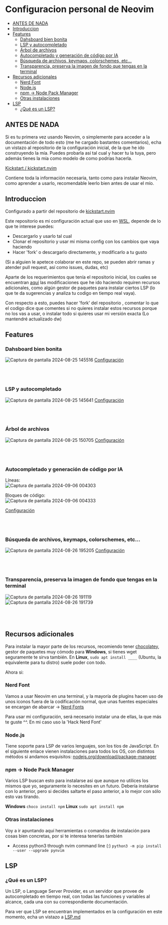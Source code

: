 # Configuracion personal de Neovim

- [ANTES DE NADA](#antes-de-nada)
- [Introduccion](#introduccion)
- [Features](#features)
  - [Dahsboard bien bonita](#dahsboard-bien-bonita)
  - [LSP y autocompletado](#lsp-y-autocompletado)
  - [Árbol de archivos](#árbol-de-archivos)
  - [Autocompletado y generación de código por IA](#autocompletado-y-generación-de-código-por-ia)
  - [Búsqueda de archivos, keymaps, colorschemes, etc...](#búsqueda-de-archivos-keymaps-colorschemes-etc)
  - [Transparencia, preserva la imagen de fondo que tengas en la terminal](#transparencia-preserva-la-imagen-de-fondo-que-tengas-en-la-terminal)
- [Recursos adicionales](#recursos-adicionales)
  - [Nerd Font](#nerd-font)
  - [Node.js](#nodejs)
  - [npm -> Node Pack Manager](#npm---node-pack-manager)
  - [Otras instalaciones](#otras-instalaciones)
- [LSP](#lsp)
  - [¿Qué es un LSP?](#qué-es-un-lsp)


## ANTES DE NADA
Si es tu primera vez usando Neovim, o simplemente para acceder a la documentación de todo esto
(me he cargado bastantes comentarios), echa un vistazo al repositorio de la configuración inicial, de la
que he ido construyendo la mía. Puedes probarla así tal cual y hacer tu la tuya, pero además tienes la mía
como modelo de como podrías hacerla.

[Kickstart / kickstart.nvim](https://github.com/nvim-lua/kickstart.nvim)

Contiene toda la información necesaria, tanto como para instalar Neovim, como aprender a usarlo, recomendable
leerlo bien antes de usar el mío.

## Introduccion

Configurado a partir del repositorio de [kickstart.nvim](https://github.com/nvim-lua/kickstart.nvim)

Este repositorio es mi configuración actual que uso en [WSL](https://www.arsys.es/blog/wsl-windows-subsystem-linux#:~:text=WSL%20corresponde%20con%20las%20siglas,familia%20GNU%2FLinux%20en%20Windows.), depende de lo que te interese puedes: 
* Descargarlo y usarlo tal cual
* Clonar el repositorio y usar mi misma config con los cambios que vaya haciendo
* Hacer 'fork' o descargarlo directamente, y modificarlo a tu gusto

(Si a alguien le apetece colaborar en este repo, se pueden abrir ramas y atender pull request, así como issues, dudas, etc)

Aparte de los requerimientos que tenía el repositorio inicial, los cuales se encuentran [aquí](##Installation)
las modificaciones que he ido haciendo requiren recursos adicionales, como algún gestor de paquetes para instalar 
ciertos LSP (lo que te da sugerencias y analiza tu codigo en tiempo real vaya).

Con respecto a esto, puedes hacer 'fork' del repositorio , comentar lo que el codigo dice que comentes si no 
quieres instalar estos recursos porque no los vas a usar, o instalar todo si quieres usar mi versión exacta
(Lo mantendré actualizado dw)

## Features

### Dahsboard bien bonita
![Captura de pantalla 2024-08-25 145516](https://github.com/user-attachments/assets/63a8ca10-44f3-478d-b27b-f4e70ae95407)
[Configuración](https://github.com/krisMG21/config.nvim/blob/master/lua/plugins/dashboard.lua)
<br/><br/><br/><br/>

### LSP y autocompletado
![Captura de pantalla 2024-08-25 145641](https://github.com/user-attachments/assets/bfa1ada8-583f-40ce-86e5-971bc545d203)
[Configuración](https://github.com/krisMG21/config.nvim/blob/master/lua/plugins/lsp)
<br/><br/><br/><br/>

### Árbol de archivos
![Captura de pantalla 2024-08-25 150705](https://github.com/user-attachments/assets/f48f11c9-21b3-4b0a-a8a9-063776081712)
[Configuración](https://github.com/krisMG21/config.nvim/blob/master/lua/plugins/kickstart/neo-tree.lua)
<br/><br/><br/><br/>

### Autocompletado y generación de código por IA
Líneas:<br/>
![Captura de pantalla 2024-09-06 004303](https://github.com/user-attachments/assets/7c481cae-4676-4174-9b60-7fbcac1f0c6f)

Bloques de código:<br/>
![Captura de pantalla 2024-09-06 004333](https://github.com/user-attachments/assets/29427f30-81b9-4536-b84a-55fbc19ad060)

[Configuración](https://github.com/krisMG21/config.nvim/blob/master/lua/plugins/supermaven.lua)
<br/><br/><br/><br/>

### Búsqueda de archivos, keymaps, colorschemes, etc...
![Captura de pantalla 2024-08-26 195205](https://github.com/user-attachments/assets/62439dc3-9ef0-4817-921a-19377661d0db)
[Configuración](https://github.com/krisMG21/config.nvim/blob/master/lua/plugins/telescope.lua)
<br/><br/><br/><br/>

### Transparencia, preserva la imagen de fondo que tengas en la terminal
![Captura de pantalla 2024-08-26 191119](https://github.com/user-attachments/assets/1ebb4336-3292-4648-b4ff-4c69cb97cb79)
![Captura de pantalla 2024-08-26 191739](https://github.com/user-attachments/assets/5d3e7054-c6d7-40f9-9537-4c7249e33bfe)
<br/><br/><br/><br/>

## Recursos adicionales

Para instalar la mayor parte de los recursos, recomiendo tener [chocolatey](https://chocolatey.org/install), 
gestor de paquetes muy cómodo para **Windows**, si tienes wget seguramente te sirva también.
En **Linux**, ```sudo apt install ____``` (Ubuntu, la equivalente para tu distro) suele poder con todo.

Ahora si:

### Nerd Font 
Vamos a usar Neovim en una terminal, y la mayoría de plugins hacen uso de unos iconos fuera de la codificación normal, que unas fuentes especiales se encargan de abarcar -> [Nerd Fonts](https://nerdfonts.com)

Para usar mi configuración, será necesario instalar una de ellas, la que más te guste ^^. En mi caso uso la 'Hack Nerd Font' 

### Node.js
Tiene soporte para LSP de varios lenguajes, son los tíos de JavaScript.
En el siguiente enlace vienen instalaciones para todos los OS, con distintos métodos si andamos esquisitos:
[nodejs.org/download/package-manager](https://nodejs.org/en/download/package-manager)

### npm -> Node Pack Manager
Varios LSP buscan esto para instalarse asi que aunque no utilices los mismos que yo, seguramente lo necesites
en un futuro. Debería instalarse con lo anterior, pero si decides saltarte el paso anterior, a lo mejor con
sólo esto vas tirando.

**Windows** ```choco install npm```
**Linux** ```sudo apt install npm```

### Otras instalaciones
Voy a ir apuntando aquí herramientas o comandos de instalación para cosas bien concretas, por si te interesa tenerlas también

- Access python3 through nvim command line (:)   ```python3 -m pip install --user --upgrade pynvim```



## LSP
### ¿Qué es un LSP?
Un LSP, o Language Server Provider, es un servidor que provee de autocompletado en tiempo real, con todas las funciones y variables al alcance, cada una con su correspondiente documentación.

Para ver que LSP se encuentran implementados en la configuración en este momento, echa un vistazo a [LSP.md](https://github.com/krisMG21/config.nvim/blob/master/LSP.md)
